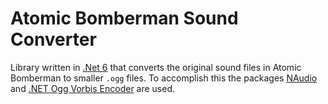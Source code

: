 # Atomic Bomberman Sound Converter

Library written in [.Net 6](https://dotnet.microsoft.com/en-us/download/dotnet/6.0) that converts the original sound files in Atomic Bomberman to smaller `.ogg` files. To accomplish this the packages [NAudio](https://github.com/naudio/NAudio) and [.NET Ogg Vorbis Encoder](https://github.com/SteveLillis/.NET-Ogg-Vorbis-Encoder) are used.
